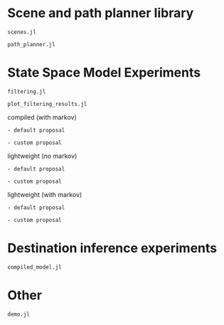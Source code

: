 # Scene and path planner library

`scenes.jl`

`path_planner.jl`

# State Space Model Experiments

`filtering.jl`

`plot_filtering_results.jl`

compiled (with markov)

    - default proposal

    - custom proposal

lightweight (no markov)

    - default proposal

    - custom proposal

lightweight (with markov)

    - default proposal

    - custom proposal

# Destination inference experiments

`compiled_model.jl`

# Other 

`demo.jl`
